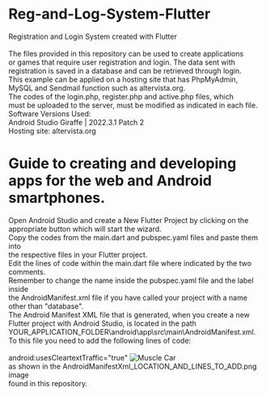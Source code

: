  # Reg-and-Log-System-Flutter
Registration and Login System created with Flutter
 <br>
 <br>
The files provided in this repository can be used to create applications
 <br>
or games that require user registration and login. The data sent with
 <br>
registration is saved in a database and can be retrieved through login.
 <br>
This example can be applied on a hosting site that has PhpMyAdmin, 
 <br>
MySQL and Sendmail function such as altervista.org.
 <br>
The codes of the login.php, register.php and active.php files, which 
 <br>
 must be uploaded to the server, must be modified as indicated in each file.
 <br>
Software Versions Used:
 <br>
Android Studio Giraffe | 2022.3.1 Patch 2
<br>
Hosting site: altervista.org
 # Guide to creating and developing apps for the web and Android smartphones.
Open Android Studio and create a New Flutter Project by clicking on the
 <br>
appropriate button which will start the wizard.
 <br>
Copy the codes from the main.dart and pubspec.yaml files and paste them into
 <br>
the respective files in your Flutter project.
 <br>
Edit the lines of code within the main.dart file where indicated by the two comments.
 <br>
Remember to change the name inside the pubspec.yaml file and the label inside
 <br>
the AndroidManifest.xml file if you have called your project with a name other than "database".
 <br>
The Android Manifest XML file that is generated, when you create a new
 <br>
Flutter project with Android Studio, is located in the path
 <br>
YOUR_APPLICATION_FOLDER\android\app\src\main\AndroidManifest.xml.
 <br>
To this file you need to add the following lines of code:
 <br>
<uses-permission android:name="android.permission.INTERNET"/>
 <br>
android:usesCleartextTraffic="true"
<img src="https://raw.githubusercontent.com/stecavalliofficial/Muscle-Car-Unity-Package/main/Muscle%20Car%20-%20Race%20Track.jpg" alt="Muscle Car">
 <br>
as shown in the AndroidManifestXml_LOCATION_AND_LINES_TO_ADD.png image
 <br>
found in this repository.
